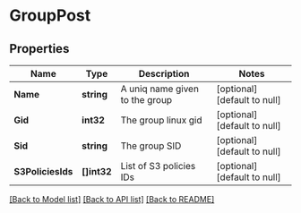 # GroupPost

## Properties
Name | Type | Description | Notes
------------ | ------------- | ------------- | -------------
**Name** | **string** | A uniq name given to the group | [optional] [default to null]
**Gid** | **int32** | The group linux gid | [optional] [default to null]
**Sid** | **string** | The group SID | [optional] [default to null]
**S3PoliciesIds** | **[]int32** | List of S3 policies IDs | [optional] [default to null]

[[Back to Model list]](../README.md#documentation-for-models) [[Back to API list]](../README.md#documentation-for-api-endpoints) [[Back to README]](../README.md)

